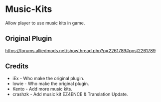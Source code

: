 # Music-Kits
Allow player to use music kits in game.

## Original Plugin
https://forums.alliedmods.net/showthread.php?p=2261789#post2261789

## Credits
- iEx - Who make the original plugin.
- lowie - Who make the original plugin.
- Kento - Add more music kits.
- crashzk - Add music kit EZ4ENCE & Translation Update.
